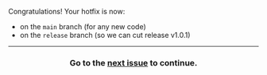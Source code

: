 Congratulations! Your hotfix is now:
- on the `main` branch (for any new code)
- on the `release` branch (so we can cut release v1.0.1)

<hr>
<h3 align="center">Go to the <a href="{{ url }}">next issue</a> to continue.</h3>
